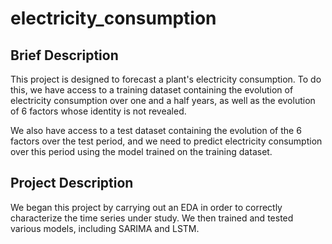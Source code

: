 # electricity_consumption

## Brief Description ##

This project is designed to forecast a plant's electricity consumption.
To do this, we have access to a training dataset containing the evolution
of electricity consumption over one and a half years, as well as the evolution
of 6 factors whose identity is not revealed.

We also have access to a test dataset containing the evolution of the 6 factors
over the test period, and we need to predict electricity consumption over this
period using the model trained on the training dataset.

## Project Description ##

We began this project by carrying out an EDA in order to correctly characterize
the time series under study. We then trained and tested various models,
including SARIMA and LSTM.
